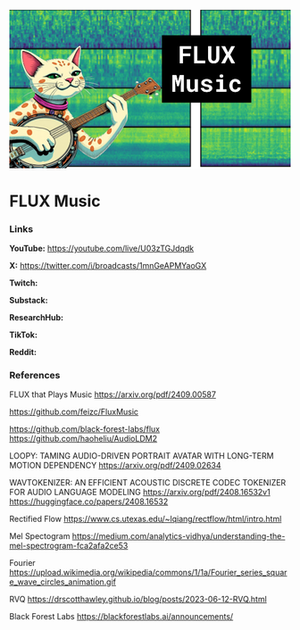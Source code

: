 ![thumbnail](thumbnail.png)

# FLUX Music

### Links

**YouTube:** https://youtube.com/live/U03zTGJdqdk

**X:** https://twitter.com/i/broadcasts/1mnGeAPMYaoGX

**Twitch:**

**Substack:**

**ResearchHub:**

**TikTok:**

**Reddit:**

### References

FLUX that Plays Music
https://arxiv.org/pdf/2409.00587

https://github.com/feizc/FluxMusic

https://github.com/black-forest-labs/flux
https://github.com/haoheliu/AudioLDM2

LOOPY: TAMING AUDIO-DRIVEN PORTRAIT AVATAR
WITH LONG-TERM MOTION DEPENDENCY
https://arxiv.org/pdf/2409.02634

WAVTOKENIZER: AN EFFICIENT ACOUSTIC DISCRETE
CODEC TOKENIZER FOR AUDIO LANGUAGE MODELING
https://arxiv.org/pdf/2408.16532v1
https://huggingface.co/papers/2408.16532

Rectified Flow
https://www.cs.utexas.edu/~lqiang/rectflow/html/intro.html

Mel Spectogram
https://medium.com/analytics-vidhya/understanding-the-mel-spectrogram-fca2afa2ce53

Fourier
https://upload.wikimedia.org/wikipedia/commons/1/1a/Fourier_series_square_wave_circles_animation.gif

RVQ
https://drscotthawley.github.io/blog/posts/2023-06-12-RVQ.html

Black Forest Labs
https://blackforestlabs.ai/announcements/
